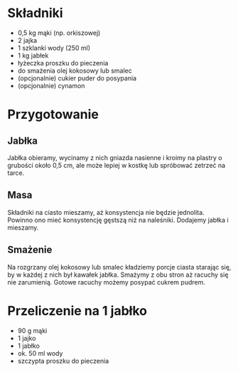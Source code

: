 # Składniki
- 0,5 kg mąki (np. orkiszowej)
- 2 jajka
- 1 szklanki wody (250 ml)
- 1 kg jabłek
- łyżeczka proszku do pieczenia
- do smażenia olej kokosowy lub smalec
- (opcjonalnie) cukier puder do posypania
- (opcjonalnie) cynamon
# Przygotowanie
## Jabłka
Jabłka obieramy, wycinamy z nich gniazda nasienne i kroimy na plastry o grubości około 0,5 cm, ale może lepiej w kostkę lub spróbować zetrzeć na tarce.
## Masa
Składniki na ciasto mieszamy, aż konsystencja nie będzie jednolita. Powinno ono mieć konsystencję gęstszą niż na naleśniki. Dodajemy jabłka i mieszamy.
## Smażenie
Na rozgrzany olej kokosowy lub smalec kładziemy porcje ciasta starając się, by w każdej z nich był kawałek jabłka. Smażymy z obu stron aż racuchy się nie zarumienią. Gotowe racuchy możemy posypać cukrem pudrem.
# Przeliczenie na 1 jabłko
- 90 g mąki
- 1 jajko
- 1 jabłko 
- ok. 50 ml wody
- szczypta proszku do pieczenia